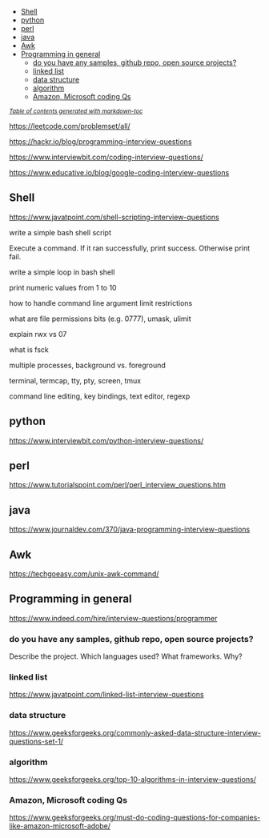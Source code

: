 - [Shell](#shell)
- [python](#python)
- [perl](#perl)
- [java](#java)
- [Awk](#awk)
- [Programming in general](#programming-in-general)
  * [do you have any samples, github repo, open source projects?](#do-you-have-any-samples--github-repo--open-source-projects-)
  * [linked list](#linked-list)
  * [data structure](#data-structure)
  * [algorithm](#algorithm)
  * [Amazon, Microsoft coding Qs](#amazon--microsoft-coding-qs)

<small><i><a href='http://ecotrust-canada.github.io/markdown-toc/'>Table of contents generated with markdown-toc</a></i></small>



https://leetcode.com/problemset/all/

https://hackr.io/blog/programming-interview-questions

https://www.interviewbit.com/coding-interview-questions/

https://www.educative.io/blog/google-coding-interview-questions

## Shell 

https://www.javatpoint.com/shell-scripting-interview-questions

write a simple bash shell script

Execute a command.  If it ran successfully, print success. Otherwise print fail.

write a simple loop in bash shell

print numeric values from 1 to 10

how to handle command line argument limit restrictions

what are file permissions bits (e.g. 0777), umask, ulimit

explain rwx vs 07

what is fsck


multiple processes, background vs. foreground

terminal, termcap, tty, pty, screen, tmux

command line editing, key bindings, text editor, regexp



## python

https://www.interviewbit.com/python-interview-questions/


## perl

https://www.tutorialspoint.com/perl/perl_interview_questions.htm

## java

https://www.journaldev.com/370/java-programming-interview-questions

## Awk

https://techgoeasy.com/unix-awk-command/






## Programming in general

https://www.indeed.com/hire/interview-questions/programmer


### do you have any samples, github repo, open source projects?

Describe the project.
Which languages used?
What frameworks.
Why?

### linked list

https://www.javatpoint.com/linked-list-interview-questions

### data structure

https://www.geeksforgeeks.org/commonly-asked-data-structure-interview-questions-set-1/

### algorithm

https://www.geeksforgeeks.org/top-10-algorithms-in-interview-questions/

### Amazon, Microsoft coding Qs

https://www.geeksforgeeks.org/must-do-coding-questions-for-companies-like-amazon-microsoft-adobe/

